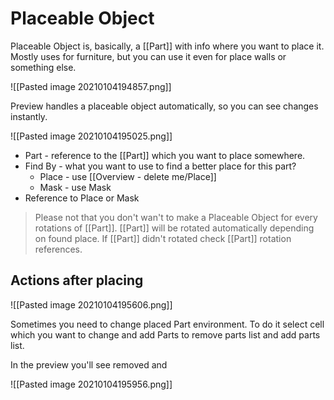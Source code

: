 # Placeable Object

Placeable Object is, basically, a [[Part]] with info where you want to place it.
Mostly uses for furniture, but you can use it even for place walls or something else.

![[Pasted image 20210104194857.png]]


Preview handles a placeable object automatically, so you can see changes instantly.

![[Pasted image 20210104195025.png]]


- Part - reference to the [[Part]] which you want to place somewhere.
- Find By - what you want to use to find a better place for this part?
	- Place - use [[Overview - delete me/Place]]
	- Mask - use Mask
- Reference to Place or Mask

> Please not that you don't wan't to make a Placeable Object for every rotations of [[Part]]. [[Part]] will be rotated automatically depending on found place.
> If [[Part]] didn't rotated check [[Part]] rotation references.



## Actions after placing

![[Pasted image 20210104195606.png]]


Sometimes you need to change placed Part environment.
To do it select cell which you want to change and add Parts to remove parts list and add parts list.

In the preview you'll see removed and

![[Pasted image 20210104195956.png]]